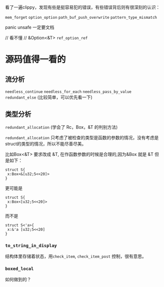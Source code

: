 看了一遍clippy，发现有些是挺容易犯的错误，有些错误背后则有很深刻的认识：

`mem_forget`
`option_option`
`path_buf_push_overwrite`
`pattern_type_mismatch`

panic unsafe 一定要文档

// 看不懂
// &Option<&T>
`ref_option_ref`

# 源码值得一看的
## 流分析
`needless_continue`
`needless_for_each`
`needless_pass_by_value`
`redundant_else` (比较简单，可以优先看一下)

## 类型分析
`redundant_allocation` (学会了 Rc，Box，&T 的判别方法)


`redundant_allocation` 只考虑了被检查的类型是函数的参数的情况，没有考虑是struct的类型的情况，所以不能尽善尽美。

比如Box<&T> 要求改成 &T, 在作函数参数的时候是合理的,因为&Box<T> 就是 &T
但是如下：
```
struct S{
 x:Box<&[u32;5<<20]>
}
```

更可能是 
```
struct S{
 x:Box<[u32;5<<20]>
}
```

而不是
```
struct S<'a>{
 x:&'a [u32;5<<20]
}
```


### `to_string_in_display`
结构体里存储着状态，用`check_item`, `check_item_post` 控制，很有意思。

### `boxed_local`
如何做到的？

